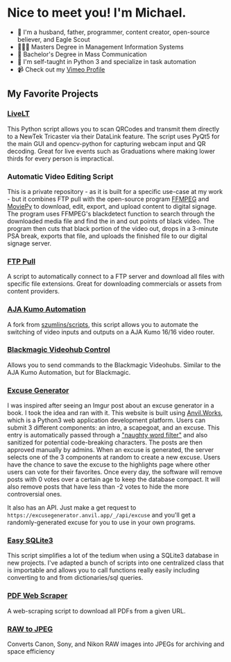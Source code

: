 # Nice to meet you! I'm Michael.
- 👋 I'm a husband, father, programmer, content creator, open-source believer, and Eagle Scout
- 👨🏻‍🎓 Masters Degree in Management Information Systems
- 🎥 Bachelor's Degree in Mass Communication
- 🐍 I'm self-taught in Python 3 and specialize in task automation
- 📹 Check out my [Vimeo Profile](https://vimeo.com/migillett)

## My Favorite Projects

### [LiveLT](https://github.com/migillett/LiveLT)
This Python script allows you to scan QRCodes and transmit them directly to a NewTek Tricaster via their DataLink feature. The script uses PyQt5 for the main GUI and opencv-python for capturing webcam input and QR decoding. Great for live events such as Graduations where making lower thirds for every person is impractical.

### Automatic Video Editing Script
This is a private repository - as it is built for a specific use-case at my work - but it combines FTP pull with the open-source program [FFMPEG](https://ffmpeg.org/) and [MoviePy](https://pypi.org/project/moviepy/) to download, edit, export, and upload content to digital signage. The program uses FFMPEG's blackdetect function to search through the downloaded media file and find the in and out points of black video. The program then cuts that black portion of the video out, drops in a 3-minute PSA break, exports that file, and uploads the finished file to our digital signage server.

### [FTP Pull](https://github.com/migillett/FTP_Pull)
A script to automatically connect to a FTP server and download all files with specific file extensions. Great for downloading commercials or assets from content providers.

### [AJA Kumo Automation](https://github.com/migillett/AJA-Kumo-Automation)
A fork from [szumlins/scripts](https://github.com/szumlins/Scripts), this script allows you to automate the switching of video inputs and outputs on a AJA Kumo 16/16 video router.

### [Blackmagic Videohub Control](https://github.com/migillett/Blackmagic-Videohub-Control)
Allows you to send commands to the Blackmagic Videohubs. Similar to the AJA Kumo Automation, but for Blackmagic.

### [Excuse Generator](https://excusegenerator.anvil.app/)
I was inspired after seeing an Imgur post about an excuse generator in a book. I took the idea and ran with it. This website is built using [Anvil.Works](https://anvil.works), which is a Python3 web application development platform. Users can submit 3 different components: an intro, a scapegoat, and an excuse. This entry is automatically passed through a ["naughty word filter"](https://github.com/LDNOOBW/List-of-Dirty-Naughty-Obscene-and-Otherwise-Bad-Words/blob/master/en) and also sanitized for potential code-breaking characters. The posts are then approved manually by admins. When an excuse is generated, the server selects one of the 3 components at random to create a new excuse. Users have the chance to save the excuse to the highlights page where other users can vote for their favorites. Once every day, the software will remove posts with 0 votes over a certain age to keep the database compact. It will also remove posts that have less than -2 votes to hide the more controversial ones.

It also has an API. Just make a get request to `https://excusegenerator.anvil.app/_/api/excuse` and you'll get a randomly-generated excuse for you to use in your own programs.

### [Easy SQLite3](https://github.com/migillett/Easy_SQLite3)
This script simplifies a lot of the tedium when using a SQLite3 database in new projects. I've adapted a bunch of scripts into one centralized class that is importable and allows you to call functions really easily including converting to and from dictionaries/sql queries.

### [PDF Web Scraper](https://github.com/migillett/PDF-Downloader)
A web-scraping script to download all PDFs from a given URL.

### [RAW to JPEG](https://github.com/migillett/RAW-to-JPEG)
Converts Canon, Sony, and Nikon RAW images into JPEGs for archiving and space efficiency
